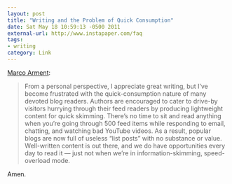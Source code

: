 ```yaml
---
layout: post
title: "Writing and the Problem of Quick Consumption"
date: Sat May 18 10:59:13 -0500 2011
external-url: http://www.instapaper.com/faq
tags:
- writing
category: Link
---
```


[Marco Arment](http://www.instapaper.com/faq):

> From a personal perspective, I appreciate great writing, but I’ve become frustrated with the quick-consumption nature of many devoted blog readers. Authors are encouraged to cater to drive-by visitors hurrying through their feed readers by producing lightweight content for quick skimming. There’s no time to sit and read anything when you’re going through 500 feed items while responding to email, chatting, and watching bad YouTube videos. As a result, popular blogs are now full of useless “list posts” with no substance or value. Well-written content is out there, and we do have opportunities every day to read it — just not when we’re in information-skimming, speed-overload mode.

Amen.
